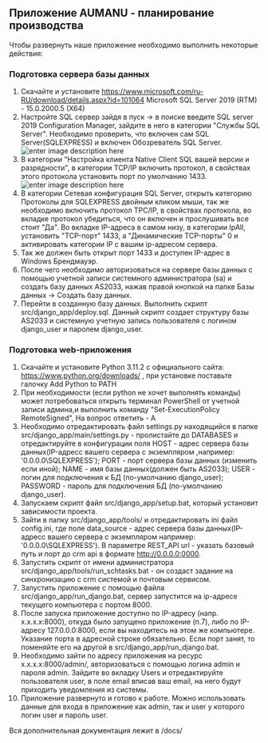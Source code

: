 ## Приложение AUMANU - планирование производства

Чтобы развернуть наше приложение необходимо выполнить некоторые действия:
### Подготовка сервера базы данных

 1. Скачайте и установите https://www.microsoft.com/ru-RU/download/details.aspx?id=101064 Microsoft SQL Server 2019 (RTM) - 15.0.2000.5 (X64)
 2.  Настройте SQL сервер зайдя в пуск -> в поиске введите SQL server 2019 Configuration Manager, зайдите в него в категории "Службы SQL Server". Необходимо проверить, что включен сам SQL Server(SQLEXPRESS) и включен Обозреватель SQL Server.
![enter image description here](https://i.imgur.com/hNwlfje.png)
 3. В категории "Настройка клиента Native Client SQL вашей версии и разрядности",  в категории TCP/IP включить протокол, в свойствах этого протокола установить порт по умолчанию 1433.
![enter image description here](https://i.imgur.com/OAVL139.png)
 4. В категории Сетевая конфигурация SQL Server, открыть категорию Протоколы для SQLEXPRESS двойным кликом мыши, так же необходимо включить протокол TPC/IP, в свойствах протокола, во вкладке протокол убедиться, что он включен и прослушивать все стоит "Да". Во вкладке IP-адреса в самом низу, в категории IpAll, установить "TCP-порт" 1433, а "Динамические TCP-порты" 0 и активировать категории IP с вашим ip-адресом сервера.
 5. Так же должен быть открыт порт 1433 и доступен IP-адрес в Windows Брендмауэр.
 6. После чего необходимо авторизоваться на сервере базы данных с помощью учетной записи системного администратора (sa) и создать базу данных AS2033, нажав правой кнопкой на папке Базы данных -> Создать базу данных.
 7. Перейти в созданную базу данных. Выполнить скрипт src/django_app/deploy.sql. Данный скрипт создает структуру базы AS2033 и системную учетную запись пользователя с логином django_user и паролем django_user.

### Подготовка web-приложения
 1. Скачайте и установите Python 3.11.2 с официального сайта: https://www.python.org/downloads/ , при установке поставьте галочку Add Python to PATH
 2. При необходимости (если python не хочет выполнять команды) может потребоваться открыть терминал PowerShell от учетной записи админа,и выполнить команду "Set-ExecutionPolicy RemoteSigned", На вопрос ответить - A
 3. Необходимо отредактировать файл settings.py находящийся в папке src/django_app/main/settings.py  - пролистайте до DATABASES и отредактируйте в конфигурации поля
    HOST - адрес сервера базы данных(IP-адресс вашего сервера c экземпляром ,например: '0.0.0.0\SQLEXPRESS');
    PORT - порт сервера базы данных (изменить если иной);
    NAME - имя базы данных(должен быть AS2033);
    USER - логин для подключения к БД (по-умолчанию django_user);
    PASSWORD - пароль для подключения БД (по-умолчанию django_user).
 4. Запускаем скрипт файл src/django_app/setup.bat, который установит зависимости проекта.
 5. Зайти в папку src/django_app/tools/ и отредактировать ini файл config.ini, где поле data_source - адрес сервера базы данных(IP-адресс вашего сервера c экземпляром например: '0.0.0.0\SQLEXPRESS'). В параметре REST_API url - указать базовый путь и порт до crm api в формате http://0.0.0.0:0000.
 6. Запустить скрипт от имени администратора src/django_app/tools/run_schtasks.bat  - он создаст задание на синхронизацию с crm системой и почтовым сервисом.
 7. Запустить приложение с помощью файла src/django_app/run_django.bat, сервер запустится на ip-адресе текущего компьютера с портом 8000.
 8. После запуска приложение доступно по IP-адресу (напр. x.x.x.x:8000), откуда было запущено приложение (п.7), 
либо по IP-адресу 127.0.0.0:8000, если вы находитесь на этом же компьютере.
Указание порта в адресной строке обязательно.  Если порт занят, то поменяйте его на другой в src/django_app/run_django.bat.
 9.  Необходимо зайти по адресу приложения на ресурс x.x.x.x:8000/admin/, авторизоваться с помощью логина admin и пароля admin. Зайдите во вкладку Users и отредактируйте пользователя user, в поле email вписав ваш email, на него будут приходить уведомления из системы.
 10. Приложение развернуто и готово к работе. Можно использовать данные для входа в приложение как admin, так и user у которого логин user и пароль user.

Вся дополнительная документация лежит в /docs/
